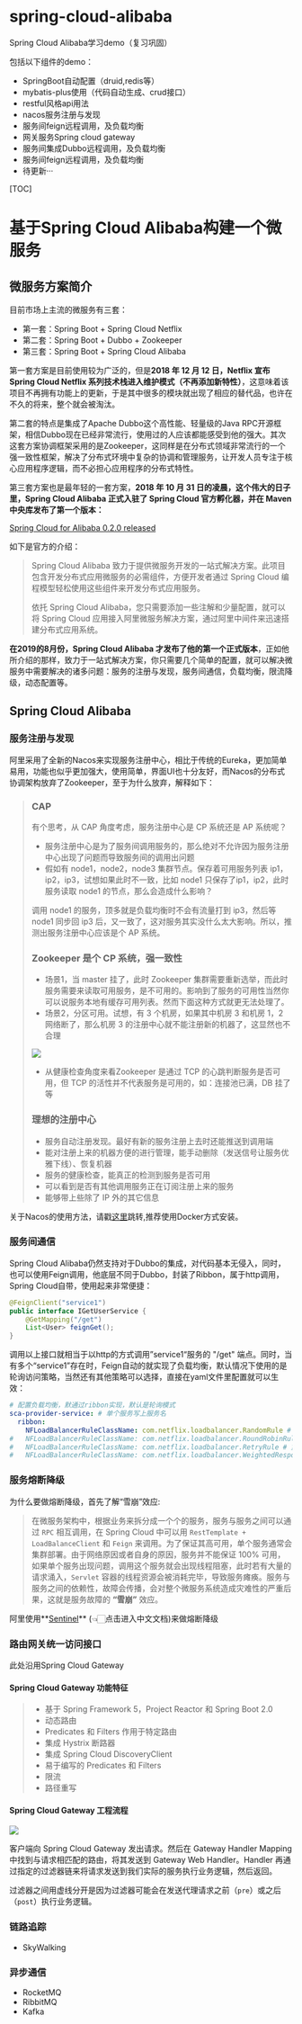 # spring-cloud-alibaba
Spring Cloud Alibaba学习demo（复习巩固）

包括以下组件的demo：
 - SpringBoot自动配置（druid,redis等）
 - mybatis-plus使用（代码自动生成、crud接口）
 - restful风格api用法
 - nacos服务注册与发现
 - 服务间feign远程调用，及负载均衡
 - 网关服务Spring cloud gateway
 - 服务间集成Dubbo远程调用，及负载均衡
 - 服务间feign远程调用，及负载均衡
 - 待更新···

[TOC]

# 基于Spring Cloud Alibaba构建一个微服务

## 微服务方案简介

目前市场上主流的微服务有三套：

- 第一套：Spring Boot + Spring Cloud Netflix
- 第二套：Spring Boot + Dubbo + Zookeeper
- 第三套：Spring Boot + Spring Cloud Alibaba

第一套方案是目前使用较为广泛的，但是**2018 年 12 月 12 日，Netflix 宣布 Spring Cloud Netflix 系列技术栈进入维护模式（不再添加新特性）**，这意味着该项目不再拥有功能上的更新，于是其中很多的模块就出现了相应的替代品，也许在不久的将来，整个就会被淘汰。

第二套的特点是集成了Apache Dubbo这个高性能、轻量级的Java RPC开源框架，相信Dubbo现在已经非常流行，使用过的人应该都能感受到他的强大。其次这套方案协调框架采用的是Zookeeper，这同样是在分布式领域非常流行的一个强一致性框架，解决了分布式环境中复杂的协调和管理服务，让开发人员专注于核心应用程序逻辑，而不必担心应用程序的分布式特性。

第三套方案也是最年轻的一套方案，**2018 年 10 月 31 日的凌晨，这个伟大的日子里，Spring Cloud Alibaba 正式入驻了 Spring Cloud 官方孵化器，并在 Maven 中央库发布了第一个版本：** 

[Spring Cloud for Alibaba 0.2.0 released](https://spring.io/blog/2018/10/30/spring-cloud-for-alibaba-0-2-0-released)

如下是官方的介绍：

> Spring Cloud Alibaba 致力于提供微服务开发的一站式解决方案。此项目包含开发分布式应用微服务的必需组件，方便开发者通过 Spring Cloud 编程模型轻松使用这些组件来开发分布式应用服务。
>
> 依托 Spring Cloud Alibaba，您只需要添加一些注解和少量配置，就可以将 Spring Cloud 应用接入阿里微服务解决方案，通过阿里中间件来迅速搭建分布式应用系统。

**在2019的8月份，Spring Cloud Alibaba 才发布了他的第一个正式版本**，正如他所介绍的那样，致力于一站式解决方案，你只需要几个简单的配置，就可以解决微服务中需要解决的诸多问题：服务的注册与发现，服务间通信，负载均衡，限流降级，动态配置等。

## Spring Cloud Alibaba

### 服务注册与发现

阿里采用了全新的Nacos来实现服务注册中心，相比于传统的Eureka，更加简单易用，功能也似乎更加强大，使用简单，界面UI也十分友好，而Nacos的分布式协调架构放弃了Zookeeper，至于为什么放弃，解释如下：

> ### CAP
>
> 有个思考，从 CAP 角度考虑，服务注册中心是 CP 系统还是 AP 系统呢？
>
> - 服务注册中心是为了服务间调用服务的，那么绝对不允许因为服务注册中心出现了问题而导致服务间的调用出问题
> - 假如有 node1，node2，node3 集群节点。保存着可用服务列表 ip1，ip2，ip3，试想如果此时不一致，比如 node1 只保存了ip1，ip2，此时服务读取 node1 的节点，那么会造成什么影响？
>
> 调用 node1 的服务，顶多就是负载均衡时不会有流量打到 ip3，然后等 node1 同步回 ip3 后，又一致了，这对服务其实没什么太大影响。所以，推测出服务注册中心应该是个 AP 系统。
>
> ### Zookeeper 是个 CP 系统，强一致性
>
> - 场景1，当 master 挂了，此时 Zookeeper 集群需要重新选举，而此时服务需要来读取可用服务，是不可用的。影响到了服务的可用性当然你可以说服务本地有缓存可用列表。然而下面这种方式就更无法处理了。
> - 场景2，分区可用。试想，有 3 个机房，如果其中机房 3 和机房 1，2 网络断了，那么机房 3 的注册中心就不能注册新的机器了，这显然也不合理
>
> ![](https://mew.oss-cn-shanghai.aliyuncs.com/img2/da288a836eac2ddeeb0bbdfa0fd29fb4b8d.jpg)
>
> - 从健康检查角度来看Zookeeper 是通过 TCP 的心跳判断服务是否可用，但 TCP 的活性并不代表服务是可用的，如：连接池已满，DB 挂了等
>
> ### 理想的注册中心
>
> - 服务自动注册发现。最好有新的服务注册上去时还能推送到调用端
> - 能对注册上来的机器方便的进行管理，能手动删除（发送信号让服务优雅下线）、恢复机器
> - 服务的健康检查，能真正的检测到服务是否可用
> - 可以看到是否有其他调用服务正在订阅注册上来的服务
> - 能够带上些除了 IP 外的其它信息

关于Nacos的使用方法，请戳[这里]()跳转,推荐使用Docker方式安装。

### 服务间通信

Spring Cloud Alibaba仍然支持对于Dubbo的集成，对代码基本无侵入，同时，也可以使用Feign调用，他底层不同于Dubbo，封装了Ribbon，属于http调用，Spring Cloud自带，使用起来非常便捷：

```java
@FeignClient("service1")
public interface IGetUserService {
    @GetMapping("/get")
    List<User> feignGet();
}
```

调用以上接口就相当于以http的方式调用”service1“服务的 "/get" 端点。同时，当有多个“service1”存在时，Feign自动的就实现了负载均衡，默认情况下使用的是轮询访问策略，当然还有其他策略可以选择，直接在yaml文件里配置就可以生效：

```yaml
# 配置负载均衡，默通过ribbon实现，默认是轮询模式
sca-provider-service: # 单个服务写上服务名
  ribbon:
    NFLoadBalancerRuleClassName: com.netflix.loadbalancer.RandomRule # 随机规则
#   NFLoadBalancerRuleClassName: com.netflix.loadbalancer.RoundRobinRule # 轮询(默认)
#   NFLoadBalancerRuleClassName: com.netflix.loadbalancer.RetryRule # 重试
#   NFLoadBalancerRuleClassName: com.netflix.loadbalancer.WeightedResponseTimeRule # 响应时间权重
```

### 服务熔断降级

为什么要做熔断降级，首先了解“雪崩”效应:

> 在微服务架构中，根据业务来拆分成一个个的服务，服务与服务之间可以通过 `RPC` 相互调用，在 Spring Cloud 中可以用 `RestTemplate + LoadBalanceClient` 和 `Feign` 来调用。为了保证其高可用，单个服务通常会集群部署。由于网络原因或者自身的原因，服务并不能保证 100% 可用，如果单个服务出现问题，调用这个服务就会出现线程阻塞，此时若有大量的请求涌入，`Servlet` 容器的线程资源会被消耗完毕，导致服务瘫痪。服务与服务之间的依赖性，故障会传播，会对整个微服务系统造成灾难性的严重后果，这就是服务故障的 **“雪崩”** 效应。

阿里使用**[Sentinel](https://github.com/alibaba/Sentinel/wiki/介绍)** (👈🏻点击进入中文文档)来做熔断降级

### 路由网关统一访问接口

此处沿用Spring Cloud Gateway

#### Spring Cloud Gateway 功能特征

> - 基于 Spring Framework 5，Project Reactor 和 Spring Boot 2.0
> - 动态路由
> - Predicates 和 Filters 作用于特定路由
> - 集成 Hystrix 断路器
> - 集成 Spring Cloud DiscoveryClient
> - 易于编写的 Predicates 和 Filters
> - 限流
> - 路径重写

#### Spring Cloud Gateway 工程流程

![](https://mew.oss-cn-shanghai.aliyuncs.com/img2/22e4eccf2cbe09332678c04b8de98ebe.jpg)

客户端向 Spring Cloud Gateway 发出请求。然后在 Gateway Handler Mapping 中找到与请求相匹配的路由，将其发送到 Gateway Web Handler。Handler 再通过指定的过滤器链来将请求发送到我们实际的服务执行业务逻辑，然后返回。

过滤器之间用虚线分开是因为过滤器可能会在发送代理请求之前（`pre`）或之后（`post`）执行业务逻辑。

### 链路追踪

- SkyWalking

### 异步通信

- RocketMQ
- RibbitMQ
- Kafka

